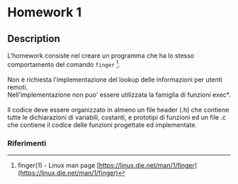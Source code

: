 # Homework 1

## Description
L'homework consiste nel creare un programma che ha lo stesso comportamento del comando `finger` [^1].
<br><br>
Non è richiesta l'implementazione del lookup delle informazioni per utenti remoti.
<br>
Nell'implementazione non puo' essere utilizzata la famiglia di funzioni exec*.
<br><br>
Il codice deve essere organizzato in almeno un file header (.h) che contiene tutte le dichiarazioni di variabili, costanti, e prototipi di funzioni ed un file .c che contiene il codice delle funzioni progettate ed implementate.

### Riferimenti
[^1]: finger(1) - Linux man page [https://linux.die.net/man/1/finger](https://linux.die.net/man/1/finger)
